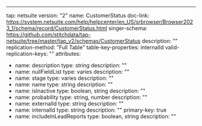 ---
tap: netsuite
version: "2"
name: CustomerStatus
doc-link: https://system.netsuite.com/help/helpcenter/en_US/srbrowser/Browser2023_1/schema/record/CustomerStatus.html
singer-schema: https://github.com/stitchdata/tap-netsuite/tree/master/tap_v2/schemas/CustomerStatus
description: ""
replication-method: "Full Table"
table-key-properties: internalId
valid-replication-keys: ""
attributes:
- name: description
  type: string
  description: ""
- name: nullFieldList
  type: varies
  description: ""
- name: stage
  type: varies
  description: ""
- name: name
  type: string
  description: ""
- name: isInactive
  type: boolean, string
  description: ""
- name: probability
  type: string, number
  description: ""
- name: externalId
  type: string
  description: ""
- name: internalId
  type: string
  description: ""
  primary-key: true
- name: includeInLeadReports
  type: boolean, string
  description: ""

